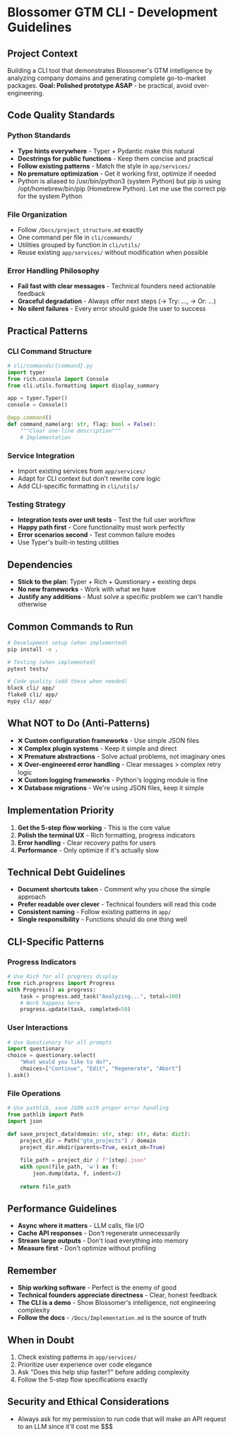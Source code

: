 # Blossomer GTM CLI - Development Guidelines

## Project Context
Building a CLI tool that demonstrates Blossomer's GTM intelligence by analyzing company domains and generating complete go-to-market packages. **Goal: Polished prototype ASAP** - be practical, avoid over-engineering.

## Code Quality Standards

### Python Standards
- **Type hints everywhere** - Typer + Pydantic make this natural
- **Docstrings for public functions** - Keep them concise and practical
- **Follow existing patterns** - Match the style in `app/services/` 
- **No premature optimization** - Get it working first, optimize if needed
- Python is aliased to /usr/bin/python3 (system Python) but pip is using /opt/homebrew/bin/pip (Homebrew Python). Let me use the correct pip for the system Python

### File Organization
- Follow `/Docs/project_structure.md` exactly
- One command per file in `cli/commands/`
- Utilities grouped by function in `cli/utils/`
- Reuse existing `app/services/` without modification when possible

### Error Handling Philosophy
- **Fail fast with clear messages** - Technical founders need actionable feedback
- **Graceful degradation** - Always offer next steps (→ Try: ..., → Or: ...)
- **No silent failures** - Every error should guide the user to success

## Practical Patterns

### CLI Command Structure
```python
# cli/commands/{command}.py
import typer
from rich.console import Console
from cli.utils.formatting import display_summary

app = typer.Typer()
console = Console()

@app.command()
def command_name(arg: str, flag: bool = False):
    """Clear one-line description"""
    # Implementation
```

### Service Integration
- Import existing services from `app/services/`
- Adapt for CLI context but don't rewrite core logic
- Add CLI-specific formatting in `cli/utils/`

### Testing Strategy
- **Integration tests over unit tests** - Test the full user workflow
- **Happy path first** - Core functionality must work perfectly
- **Error scenarios second** - Test common failure modes
- Use Typer's built-in testing utilities

## Dependencies
- **Stick to the plan**: Typer + Rich + Questionary + existing deps
- **No new frameworks** - Work with what we have
- **Justify any additions** - Must solve a specific problem we can't handle otherwise

## Common Commands to Run
```bash
# Development setup (when implemented)
pip install -e .

# Testing (when implemented) 
pytest tests/

# Code quality (add these when needed)
black cli/ app/
flake8 cli/ app/
mypy cli/ app/
```

## What NOT to Do (Anti-Patterns)
- ❌ **Custom configuration frameworks** - Use simple JSON files
- ❌ **Complex plugin systems** - Keep it simple and direct
- ❌ **Premature abstractions** - Solve actual problems, not imaginary ones
- ❌ **Over-engineered error handling** - Clear messages > complex retry logic
- ❌ **Custom logging frameworks** - Python's logging module is fine
- ❌ **Database migrations** - We're using JSON files, keep it simple

## Implementation Priority
1. **Get the 5-step flow working** - This is the core value
2. **Polish the terminal UX** - Rich formatting, progress indicators
3. **Error handling** - Clear recovery paths for users
4. **Performance** - Only optimize if it's actually slow

## Technical Debt Guidelines
- **Document shortcuts taken** - Comment why you chose the simple approach
- **Prefer readable over clever** - Technical founders will read this code
- **Consistent naming** - Follow existing patterns in `app/`
- **Single responsibility** - Functions should do one thing well

## CLI-Specific Patterns

### Progress Indicators
```python
# Use Rich for all progress display
from rich.progress import Progress
with Progress() as progress:
    task = progress.add_task("Analyzing...", total=100)
    # Work happens here
    progress.update(task, completed=50)
```

### User Interactions
```python
# Use Questionary for all prompts
import questionary
choice = questionary.select(
    "What would you like to do?",
    choices=["Continue", "Edit", "Regenerate", "Abort"]
).ask()
```

### File Operations
```python
# Use pathlib, save JSON with proper error handling
from pathlib import Path
import json

def save_project_data(domain: str, step: str, data: dict):
    project_dir = Path("gtm_projects") / domain
    project_dir.mkdir(parents=True, exist_ok=True)
    
    file_path = project_dir / f"{step}.json"
    with open(file_path, 'w') as f:
        json.dump(data, f, indent=2)
    
    return file_path
```

## Performance Guidelines
- **Async where it matters** - LLM calls, file I/O
- **Cache API responses** - Don't regenerate unnecessarily  
- **Stream large outputs** - Don't load everything into memory
- **Measure first** - Don't optimize without profiling

## Remember
- **Ship working software** - Perfect is the enemy of good
- **Technical founders appreciate directness** - Clear, honest feedback
- **The CLI is a demo** - Show Blossomer's intelligence, not engineering complexity
- **Follow the docs** - `/Docs/Implementation.md` is the source of truth

## When in Doubt
1. Check existing patterns in `app/services/`
2. Prioritize user experience over code elegance
3. Ask "Does this help ship faster?" before adding complexity
4. Follow the 5-step flow specifications exactly

## Security and Ethical Considerations
- Always ask for my permission to run code that will make an API request to an LLM since it'll cost me $$$